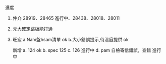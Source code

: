 進度

1. 仲介 28919、28465 進行中、28438、28018、28011
2. 元大確定跳板能打通
3. 旺宏
   a.Nam盤hsam清單 ok
   b.大小錯誤提示,待溫庭提供 ok
   
   新增 
   a. 124 ok
   b. spec 125
   c. 126 進行中
   d. pam 自檢寄信錯誤，查錯 進行中 
